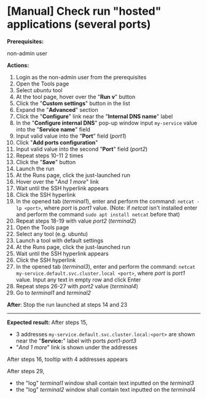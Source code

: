 # [Manual] Check run "hosted" applications (several ports)
**Prerequisites:**

non-admin user

**Actions:**

1. Login as the non-admin user from the prerequisites
2. Open the Tools page
3. Select _ubuntu_ tool
4. At the tool page, hover over the "**Run v**" button
5. Click the "**Custom settings**" button in the list
6. Expand the "**Advanced**" section
7. Click the "**Configure**" link near the "**Internal DNS name**" label
8. In the "**Configure internal DNS**" pop-up window input `my-service` value into the "**Service name**" field
9. Input valid value into the "**Port**" field (_port1_)
10. Click "**Add ports configuration**"
11. Input valid value into the second "**Port**" field (_port2_)
12. Repeat steps 10-11 2 times
13. Click the "**Save**" button
14. Launch the run
15. At the Runs page, click the just-launched run
16. Hover over the "_And 1 more_" link
17. Wait until the SSH hyperlink appears
18. Click the SSH hyperlink
19. In the opened tab (_terminal1_), enter and perform the command: `netcat -lp <port>`, where _port_ is _port1_ value.  (Note: if _netcat_ isn't installed enter and perform the command `sudo apt install netcat` before that)
20. Repeat steps 18-19 with value _port2_ (_terminal2_)
21. Open the Tools page
22. Select any tool (e.g. ubuntu)
23. Launch a tool with default settings
24. At the Runs page, click the just-launched run
25. Wait until the SSH hyperlink appears
26. Click the SSH hyperlink
27. In the opened tab (_terminal3_), enter and perform the command:
`netcat my-service.default.svc.cluster.local <port>`, where _port_ is _port1_ value. Input any text in empty row and click Enter
28. Repeat steps 26-27 with _port2_ value (_terminal4_)
29. Go to _terminal1_ and _terminal2_

**After**:
Stop the run launched at steps 14 and 23

***
**Expected result:**
After steps 15,
- 3 addresses `my-service.default.svc.cluster.local:<port>` are shown near the "**Service:**" label with ports _port1_-_port3_
- "_And 1 more_" link is shown under the addresses

After steps 16, tooltip with 4 addresses appears

After steps 29,
- the "log" _terminal1_ window shall contain text inputted on the _terminal3_
- the "log" _terminal2_ window shall contain text inputted on the _terminal4_